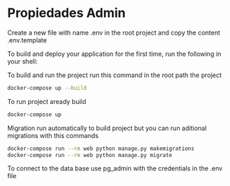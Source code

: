 # Propiedades Admin

Create a new file with name .env in the root project and copy the content .env.template

To build and deploy your application for the first time, run the following in your shell:

To build and run the project run this command in the root path the project
```bash
docker-compose up --build

```
To run project aready build
```bash
docker-compose up
```

Migration run automatically to build project but you can run aditional migrations with this commands

```bash
docker-compose run --rm web python manage.py makemigrations
docker-compose run --rm web python manage.py migrate
```
To connect to the data base use pg_admin with the credentials in the .env file 